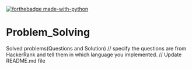 [![forthebadge made-with-python](http://ForTheBadge.com/images/badges/made-with-python.svg)](https://www.python.org/)

# Problem_Solving
Solved problems(Questions and Solution)
// specify the questions are from HackerRank and tell them in which language you implemented.
// Update README.md file
